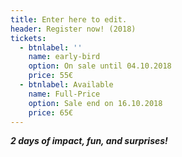 ```yaml
---
title: Enter here to edit.
header: Register now! (2018)
tickets:
  - btnlabel: ''
    name: early-bird
    option: On sale until 04.10.2018
    price: 55€
  - btnlabel: Available
    name: Full-Price
    option: Sale end on 16.10.2018
    price: 65€
---
```

_**2 days of impact, fun, and surprises!**_
